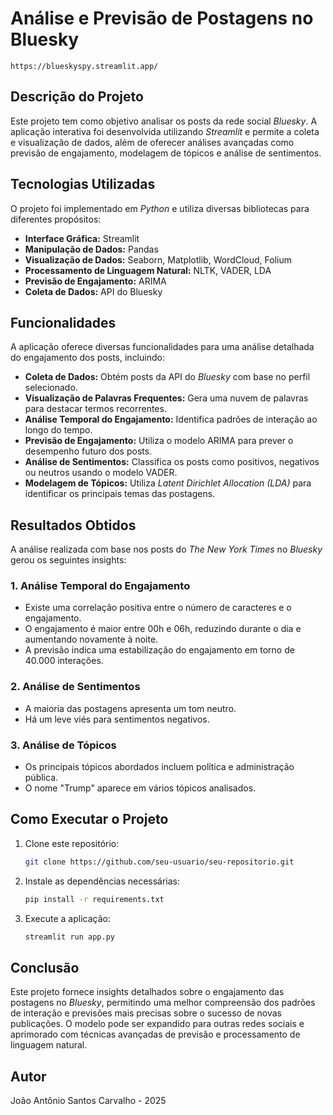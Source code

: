 # Análise e Previsão de Postagens no Bluesky

```
https://blueskyspy.streamlit.app/
```

## Descrição do Projeto

Este projeto tem como objetivo analisar os posts da rede social *Bluesky*. A aplicação interativa foi desenvolvida utilizando *Streamlit* e permite a coleta e visualização de dados, além de oferecer análises avançadas como previsão de engajamento, modelagem de tópicos e análise de sentimentos.

## Tecnologias Utilizadas

O projeto foi implementado em *Python* e utiliza diversas bibliotecas para diferentes propósitos:

- **Interface Gráfica:** Streamlit
- **Manipulação de Dados:** Pandas
- **Visualização de Dados:** Seaborn, Matplotlib, WordCloud, Folium
- **Processamento de Linguagem Natural:** NLTK, VADER, LDA
- **Previsão de Engajamento:** ARIMA
- **Coleta de Dados:** API do Bluesky

## Funcionalidades

A aplicação oferece diversas funcionalidades para uma análise detalhada do engajamento dos posts, incluindo:

- **Coleta de Dados:** Obtém posts da API do *Bluesky* com base no perfil selecionado.
- **Visualização de Palavras Frequentes:** Gera uma nuvem de palavras para destacar termos recorrentes.
- **Análise Temporal do Engajamento:** Identifica padrões de interação ao longo do tempo.
- **Previsão de Engajamento:** Utiliza o modelo ARIMA para prever o desempenho futuro dos posts.
- **Análise de Sentimentos:** Classifica os posts como positivos, negativos ou neutros usando o modelo VADER.
- **Modelagem de Tópicos:** Utiliza *Latent Dirichlet Allocation (LDA)* para identificar os principais temas das postagens.

## Resultados Obtidos

A análise realizada com base nos posts do *The New York Times* no *Bluesky* gerou os seguintes insights:

### 1. Análise Temporal do Engajamento

- Existe uma correlação positiva entre o número de caracteres e o engajamento.
- O engajamento é maior entre 00h e 06h, reduzindo durante o dia e aumentando novamente à noite.
- A previsão indica uma estabilização do engajamento em torno de 40.000 interações.

### 2. Análise de Sentimentos

- A maioria das postagens apresenta um tom neutro.
- Há um leve viés para sentimentos negativos.

### 3. Análise de Tópicos

- Os principais tópicos abordados incluem política e administração pública.
- O nome "Trump" aparece em vários tópicos analisados.

## Como Executar o Projeto

1. Clone este repositório:
   ```bash
   git clone https://github.com/seu-usuario/seu-repositorio.git
   ```
2. Instale as dependências necessárias:
   ```bash
   pip install -r requirements.txt
   ```
3. Execute a aplicação:
   ```bash
   streamlit run app.py
   ```

## Conclusão

Este projeto fornece insights detalhados sobre o engajamento das postagens no *Bluesky*, permitindo uma melhor compreensão dos padrões de interação e previsões mais precisas sobre o sucesso de novas publicações. O modelo pode ser expandido para outras redes sociais e aprimorado com técnicas avançadas de previsão e processamento de linguagem natural.

## Autor
João Antônio Santos Carvalho - 2025
